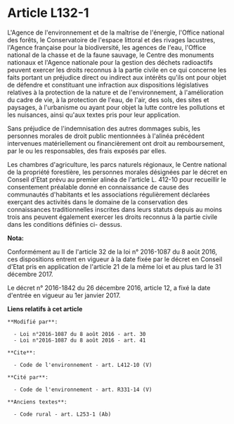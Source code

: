 # Article L132-1

L'Agence de l'environnement et de la maîtrise de l'énergie, l'Office national des forêts, le Conservatoire de l'espace
littoral et des rivages lacustres, l'Agence française pour la biodiversité, les agences de l'eau, l'Office national de la
chasse et de la faune sauvage, le Centre des monuments nationaux et l'Agence nationale pour la gestion des déchets
radioactifs peuvent exercer les droits reconnus à la partie civile en ce qui concerne les faits portant un préjudice direct
ou indirect aux intérêts qu'ils ont pour objet de défendre et constituant une infraction aux dispositions législatives
relatives à la protection de la nature et de l'environnement, à l'amélioration du cadre de vie, à la protection de l'eau, de
l'air, des sols, des sites et paysages, à l'urbanisme ou ayant pour objet la lutte contre les pollutions et les nuisances,
ainsi qu'aux textes pris pour leur application. 

Sans préjudice de l'indemnisation des autres dommages subis, les personnes morales de droit public mentionnées à l'alinéa
précédent intervenues matériellement ou financièrement ont droit au remboursement, par le ou les responsables, des frais
exposés par elles. 

Les chambres d'agriculture, les parcs naturels régionaux, le Centre national de la propriété forestière, les personnes
morales désignées par le décret en Conseil d'Etat prévu au premier alinéa de l'article L. 412-10 pour recueillir le
consentement préalable donné en connaissance de cause des communautés d'habitants et les associations régulièrement déclarées
exerçant des activités dans le domaine de la conservation des connaissances traditionnelles inscrites dans leurs statuts
depuis au moins trois ans peuvent également exercer les droits reconnus à la partie civile dans les conditions définies ci-
dessus.

**Nota:**

Conformément au II de l'article 32 de la loi n° 2016-1087 du 8 août 2016, ces dispositions entrent en vigueur à la date fixée
par le décret en Conseil d'Etat pris en application de l'article 21 de la même loi et au plus tard le 31 décembre 2017.

Le décret n° 2016-1842 du 26 décembre 2016, article 12, a fixé la date d'entrée en vigueur  au 1er janvier 2017.

**Liens relatifs à cet article**

	**Modifié par**:

	  - Loi n°2016-1087 du 8 août 2016 - art. 30
	  - Loi n°2016-1087 du 8 août 2016 - art. 41

	**Cite**:

	  - Code de l'environnement - art. L412-10 (V)

	**Cité par**:

	  - Code de l'environnement - art. R331-14 (V)

	**Anciens textes**:

	  - Code rural - art. L253-1 (Ab)
